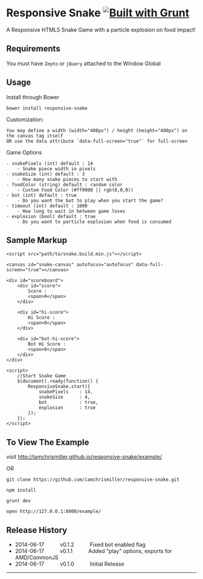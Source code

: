 # Responsive Snake  [![Built with Grunt](https://cdn.gruntjs.com/builtwith.png)](http://gruntjs.com/)

A Responsive HTML5 Snake Game with a particle explosion on food impact!


## Requirements

  You must have `Zepto` or `jQuery` attached to the Window Global


## Usage

  Install through Bower

  `bower install responsive-snake`

  Customization:

    You may define a width (width="400px") / height (height="400px") on the canvas tag itself
    OR use the data attribute `data-full-screen="true"` for full-screen

  Game Options

    - snakePixels (int) default : 14
        - Snake piece width in pixels
    - snakeSize (int) default : 3
        - How many snake pieces to start with
    - foodColor (string) default : random color
        - Custom Food Color (#ff0000 || rgb(0,0,0))
    - bot (int) default : true
        - Do you want the bot to play when you start the game?
    - timeout (int) default : 1000
        - How long to wait in between game loses
    - explosion (bool) default : true
        - Do you want to particle explosion when food is consumed


## Sample Markup

```
<script src="path/to/snake.build.min.js"></script>

<canvas id="snake-canvas" autofocus="autofocus" data-full-screen="true"></canvas>

<div id="scoreboard">
    <div id="score">
        Score :
        <span>0</span>
    </div>

    <div id="hi-score">
        Hi Score :
        <span>0</span>
    </div>

    <div id="bot-hi-score">
        Bot Hi Score :
        <span>0</span>
    </div>
</div>

<script>
    //Start Snake Game
    $(document).ready(function() {
        ResponsiveSnake.start({
            snakePixels    : 14,
            snakeSize      : 4,
            bot            : true,
            explosion      : true
        });
    });
</script>
```

## To View The Example

  visit http://iamchrismiller.github.io/responsive-snake/example/

  OR

  `git clone https://github.com/iamchrismiller/responsive-snake.git`

  `npm install`

  `grunt dev`

  `open http://127.0.0.1:8000/example/`


## Release History

 * 2014-06-17   v0.1.2   Fixed bot enabled flag
 * 2014-06-17   v0.1.1   Added "play" options, exports for AMD/CommonJS
 * 2014-06-17   v0.1.0   Initial Release

---
